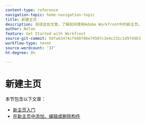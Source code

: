 ```yaml
---
content-type: reference
navigation-topic: home-navigation-topic
title: 新建主页
description: 阅读这些文章，了解如何使用Adobe Workfront中的新主页。
author: Nolan
feature: Get Started with Workfront
source-git-commit: 50fa63474cfd40706e74507c3e4c231c1d97d463
workflow-type: tm+mt
source-wordcount: '37'
ht-degree: 0%

---
```



# 新建主页

本节包含以下文章：

* [新主页入门](/help/quicksilver/workfront-basics/using-home/new-home/get-started-with-new-home.md)
* [在新主页中添加、编辑或删除构件](/help/quicksilver/workfront-basics/using-home/new-home/add-edit-remove-widgets-in-new-home.md)